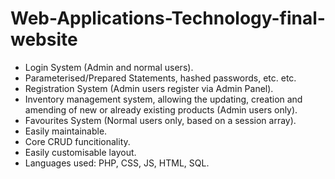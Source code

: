 # Web-Applications-Technology-final-website
- Login System (Admin and normal users).
- Parameterised/Prepared Statements, hashed passwords, etc. etc.
- Registration System (Admin users register via Admin Panel).
- Inventory management system, allowing the updating, creation and amending of new or already existing products (Admin users only).
- Favourites System (Normal users only, based on a session array).
- Easily maintainable.
- Core CRUD funcitionality.
- Easily customisable layout.
- Languages used: PHP, CSS, JS, HTML, SQL.

